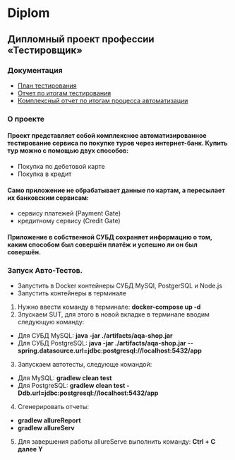 # Diplom
## Дипломный проект профессии «Тестировщик»
### Документация
* [План тестирования](https://github.com/BVBukaeva/Diplom/blob/main/documents/Plan.md "План тестирования")
* [Отчет по итогам тестирования](https://github.com/BVBukaeva/Diplom/blob/main/documents/Report.md "Отчет по итогам тестирования")
* [Комплексный отчет по итогам процесса автоматизации](https://github.com/BVBukaeva/Diplom/blob/main/documents/Summary.md "Комплексный отчет по итогам процесса автоматизации")
### О проекте
#### Проект представляет собой комплексное автоматизированное тестирование сервиса по покупке туров через интернет-банк. Купить тур можно с помощью двух способов:
* Покупка по дебетовой карте
* Покупка в кредит
#### Само приложение не обрабатывает данные по картам, а пересылает их банковским сервисам:
* сервису платежей (Payment Gate)
* кредитному сервису (Credit Gate)
#### Приложение в собственной СУБД сохраняет информацию о том, каким способом был совершён платёж и успешно ли он был совершён.

### Запуск Авто-Тестов.
* Запустить в Docker контейнеры СУБД MySQl, PostgerSQL и Node.js
* Запустить контейнеры в терминале
1. Нужно ввести команду в терминале: 
**docker-compose up -d**
2. Зпускаем SUT, для этого в новой вкладке в терминале вводим следующую команду:
* Для СУБД MySQL: **java -jar ./artifacts/aqa-shop.jar**
* Для СУБД PostgreSQL: **java -jar ./artifacts/aqa-shop.jar --spring.datasource.url=jdbc:postgresql://localhost:5432/app**
3. Запускаем автотесты, следующе командой:
* Для MySQL:
**gradlew clean test**
* Для PostgreSQL: **gradlew clean test -Ddb.url=jdbc:postgresql://localhost:5432/app**
4. Сгенерировать отчеты: 
* **gradlew allureReport**
* **gradlew allureServ**
5. Для завершения работы allureServe выполнить команду: **Ctrl + С далее Y**
